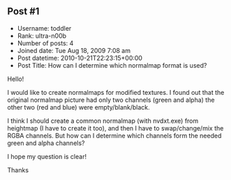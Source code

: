 ## Post #1
- Username: toddler
- Rank: ultra-n00b
- Number of posts: 4
- Joined date: Tue Aug 18, 2009 7:08 am
- Post datetime: 2010-10-21T22:23:15+00:00
- Post Title: How can I determine which normalmap format is used?

Hello!

I would like to create normalmaps for modified textures.
I found out that the original normalmap picture had only two channels (green and alpha) the other two (red and blue) were empty/blank/black.

I think I should create a common normalmap (with nvdxt.exe) from heightmap (I have to create it too), and then I have to swap/change/mix the RGBA channels.
But how can I determine which channels form the needed green and alpha channels?

I hope my question is clear!

Thanks
